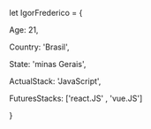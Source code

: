 let IgorFrederico = {

Age: 21,

Country: 'Brasil',

State: 'minas Gerais',

ActualStack: 'JavaScript',

FuturesStacks: ['react.JS' , 'vue.JS']

}

